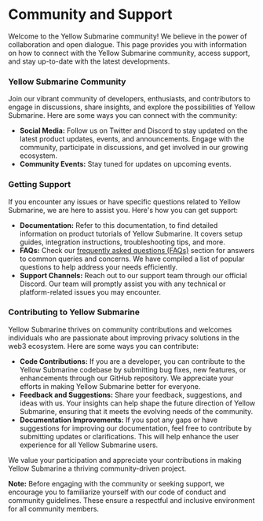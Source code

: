 # Community and Support

Welcome to the Yellow Submarine community! We believe in the power of collaboration and open dialogue. This page provides you with information on how to connect with the Yellow Submarine community, access support, and stay up-to-date with the latest developments.

### Yellow Submarine Community

Join our vibrant community of developers, enthusiasts, and contributors to engage in discussions, share insights, and explore the possibilities of Yellow Submarine. Here are some ways you can connect with the community:

* **Social Media:** Follow us on Twitter and Discord to stay updated on the latest product updates, events, and announcements. Engage with the community, participate in discussions, and get involved in our growing ecosystem.
* **Community Events:** Stay tuned for updates on upcoming events.

### Getting Support

If you encounter any issues or have specific questions related to Yellow Submarine, we are here to assist you. Here's how you can get support:

* **Documentation:** Refer to this documentation, to find detailed information on product tutorials of Yellow Submarine. It covers setup guides, integration instructions, troubleshooting tips, and more.
* **FAQs:** Check our [frequently asked questions (FAQs)](broken-reference) section for answers to common queries and concerns. We have compiled a list of popular questions to help address your needs efficiently.
* **Support Channels:** Reach out to our support team through our official Discord. Our team will promptly assist you with any technical or platform-related issues you may encounter.

### Contributing to Yellow Submarine

Yellow Submarine thrives on community contributions and welcomes individuals who are passionate about improving privacy solutions in the web3 ecosystem. Here are some ways you can contribute:

* **Code Contributions:** If you are a developer, you can contribute to the Yellow Submarine codebase by submitting bug fixes, new features, or enhancements through our GitHub repository. We appreciate your efforts in making Yellow Submarine better for everyone.
* **Feedback and Suggestions:** Share your feedback, suggestions, and ideas with us. Your insights can help shape the future direction of Yellow Submarine, ensuring that it meets the evolving needs of the community.
* **Documentation Improvements:** If you spot any gaps or have suggestions for improving our documentation, feel free to contribute by submitting updates or clarifications. This will help enhance the user experience for all Yellow Submarine users.

We value your participation and appreciate your contributions in making Yellow Submarine a thriving community-driven project.

**Note:** Before engaging with the community or seeking support, we encourage you to familiarize yourself with our code of conduct and community guidelines. These ensure a respectful and inclusive environment for all community members.
